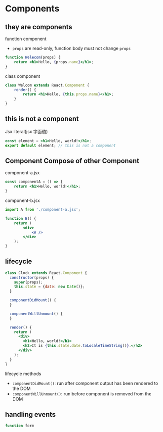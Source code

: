 # Components

## they are components


function component

- `props` are read-only, function body must not change `props`

```jsx
function Welecom(props) {
    return <h1>Hello, {props.name}</h1>;
}
```

class component

```jsx
class Welcom extends React.Component {
    render() {
        return <h1>Hello, {this.props.name}</h1>;
    }
}
```

## this is not a component

Jsx literal(jsx 字面值)

```jsx
const element = <h1>Hello, world!</h1>;
export default element; // this is not a component
```

## Component Compose of other Component

component-a.jsx

```jsx
const componentA = () => {
    return <h1>Hello, world!</h1>;
}
```

component-b.jsx

```jsx
import A from './component-a.jsx';

function B() {
    return (
        <div>
            <A />
        </div>
    );
}
```

## lifecycle

```jsx
class Clock extends React.Component {
  constructor(props) {
    super(props);
    this.state = {date: new Date()};
  }

  componentDidMount() {
  }

  componentWillUnmount() {
  }

  render() {
    return (
      <div>
        <h1>Hello, world!</h1>
        <h2>It is {this.state.date.toLocaleTimeString()}.</h2>
      </div>
    );
  }
}
```

lifecycle methods

- `componentDidMount()`: run after component output has been rendered to the DOM
- `componentWillUnmount()`: run before component is removed from the DOM

## handling events

```jsx
function form
```